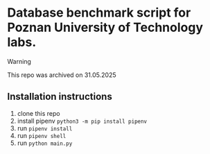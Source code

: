 # Database benchmark script for Poznan University of Technology labs.

>[!WARNING]
>This repo was archived on 31.05.2025

## Installation instructions
1. clone this repo
2. install pipenv `python3 -m pip install pipenv`
3. run `pipenv install`
4. run `pipenv shell`
5. run `python main.py`
